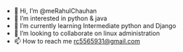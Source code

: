 - 👋 Hi, I’m @meRahulChauhan
- 👀 I’m interested in python & java  
- 🌱 I’m currently learning Intermediate python and Django
- 💞️ I’m looking to collaborate on linux administration 
- 📫 How to reach me rc5565931@gmail.com
<!---
meRahulChauhan/meRahulChauhan is a ✨ special ✨ repository because its `README.md` (this file) appears on your GitHub profile.
You can click the Preview link to take a look at your changes.
--->
